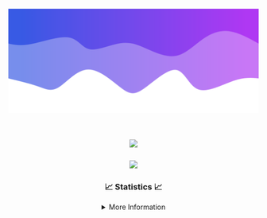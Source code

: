 ![Header](./IMG_4001.png)
<div align="center">

<h1 align="center">
  <a href="https://git.io/typing-svg">
    <img src="https://readme-typing-svg.herokuapp.com/?lines=Welcome+to+my+profile!+👋;JavaScript+developer.;&center=true&size=25">
  </a>
</h1>

<p align="center">
  <img src="https://lanyard.cnrad.dev/api/624702585596805130" />
</p>

### 📈 Statistics 📈
<details>
    <summary>More Information</summary>
    <br/>

<!--START_SECTION:waka-->
![Code Time](http://img.shields.io/badge/Code%20Time-131%20hrs%2045%20mins-blue)

![Profile Views](http://img.shields.io/badge/Profile%20Views-0-blue)

**🐱 My GitHub Data** 

> 📦 2.4 kB Used in GitHub's Storage 
 > 
> 🏆 3 Contributions in the Year 2024
 > 
> 🚫 Not Opted to Hire
 > 
> 📜 5 Public Repositories 
 > 
> 🔑 1 Private Repositories 
 > 
**I'm an Early 🐤** 

```text
🌞 Morning                247 commits         ██████░░░░░░░░░░░░░░░░░░░   23.13 % 
🌆 Daytime                397 commits         █████████░░░░░░░░░░░░░░░░   37.17 % 
🌃 Evening                381 commits         █████████░░░░░░░░░░░░░░░░   35.67 % 
🌙 Night                  43 commits          █░░░░░░░░░░░░░░░░░░░░░░░░   04.03 % 
```
📅 **I'm Most Productive on Wednesday** 

```text
Monday                   108 commits         ███░░░░░░░░░░░░░░░░░░░░░░   10.11 % 
Tuesday                  148 commits         ███░░░░░░░░░░░░░░░░░░░░░░   13.86 % 
Wednesday                237 commits         ██████░░░░░░░░░░░░░░░░░░░   22.19 % 
Thursday                 228 commits         █████░░░░░░░░░░░░░░░░░░░░   21.35 % 
Friday                   141 commits         ███░░░░░░░░░░░░░░░░░░░░░░   13.20 % 
Saturday                 82 commits          ██░░░░░░░░░░░░░░░░░░░░░░░   07.68 % 
Sunday                   124 commits         ███░░░░░░░░░░░░░░░░░░░░░░   11.61 % 
```


📊 **This Week I Spent My Time On** 

```text
🕑︎ Time Zone: America/New_York

💬 Programming Languages: 
Java                     19 hrs 51 mins      ████████████████████████░   96.40 % 
XML                      32 mins             █░░░░░░░░░░░░░░░░░░░░░░░░   02.67 % 
YAML                     5 mins              ░░░░░░░░░░░░░░░░░░░░░░░░░   00.48 % 
Kotlin                   5 mins              ░░░░░░░░░░░░░░░░░░░░░░░░░   00.41 % 
GitIgnore file           0 secs              ░░░░░░░░░░░░░░░░░░░░░░░░░   00.03 % 

🔥 Editors: 
IntelliJ                 20 hrs 36 mins      █████████████████████████   100.00 % 

🐱‍💻 Projects: 
HCTeams                  11 hrs 39 mins      ██████████████░░░░░░░░░░░   56.56 % 
Energizer                4 hrs 5 mins        █████░░░░░░░░░░░░░░░░░░░░   19.89 % 
Oxygen                   4 hrs 4 mins        █████░░░░░░░░░░░░░░░░░░░░   19.76 % 
Mercury                  30 mins             █░░░░░░░░░░░░░░░░░░░░░░░░   02.44 % 
Oxygens                  13 mins             ░░░░░░░░░░░░░░░░░░░░░░░░░   01.12 % 

💻 Operating System: 
Windows                  20 hrs 36 mins      █████████████████████████   100.00 % 
```

**I Mostly Code in Java** 

```text
Java                     24 repos            ██████████████████████░░░   88.89 % 
JavaScript               2 repos             ██░░░░░░░░░░░░░░░░░░░░░░░   07.41 % 
C++                      1 repo              █░░░░░░░░░░░░░░░░░░░░░░░░   03.70 % 
```



**Timeline**

![Lines of Code chart](https://raw.githubusercontent.com/DevDipin/DevDipin/main/assets/bar_graph.png)


 Last Updated on 09/03/2024 16:10:48 UTC
<!--END_SECTION:waka-->

![Footer](./IMG_4002.png)